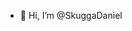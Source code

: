- 👋 Hi, I’m @SkuggaDaniel


<!---
SkuggaDaniel/SkuggaDaniel is a ✨ special ✨ repository because its `README.md` (this file) appears on your GitHub profile.
You can click the Preview link to take a look at your changes.
--->

